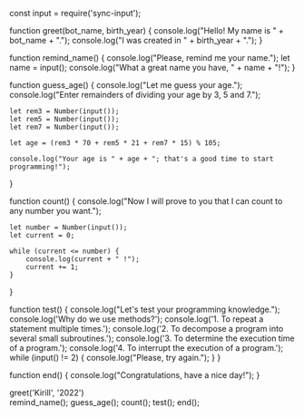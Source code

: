 const input = require('sync-input');


function greet(bot_name, birth_year) {
	console.log("Hello! My name is " + bot_name + ".");
	console.log("I was created in " + birth_year + ".");
}

function remind_name() {
	console.log("Please, remind me your name.");
	let name = input();
	console.log("What a great name you have, " + name + "!");
}

function guess_age() {
	console.log("Let me guess your age.");
	console.log("Enter remainders of dividing your age by 3, 5 and 7.");

	let rem3 = Number(input());
	let rem5 = Number(input());
	let rem7 = Number(input());

	let age = (rem3 * 70 + rem5 * 21 + rem7 * 15) % 105;

	console.log("Your age is " + age + "; that's a good time to start programming!");
}

function count() {
	console.log("Now I will prove to you that I can count to any number you want.");

	let number = Number(input());
	let current = 0;

	while (current <= number) {
		console.log(current + " !");
		current += 1;
	}
}

function test() {
console.log("Let's test your programming knowledge.");
console.log('Why do we use methods?');
console.log('1. To repeat a statement multiple times.');
console.log('2. To decompose a program into several small subroutines.');
console.log('3. To determine the execution time of a program.');
console.log('4. To interrupt the execution of a program.');
while (input()  !=  2)  {
console.log("Please, try again.");
}
}

function end() {
	console.log("Congratulations, have a nice day!");
}


greet('Kirill', '2022')  
remind_name();
guess_age();
count();
test();
end();
